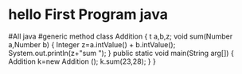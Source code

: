 # hello First Program java 
#All java 
#generic method
class Addition<T>
{
t a,b,z;
void sum(Number a,Number b)
{
Integer z=a.intValue() + b.intValue();
System.out.println(z+"sum ");
}
public static void main(String arg[])
{
Addition <Float> k=new Addition <Float>();
k.sum(23,28);
}
}
